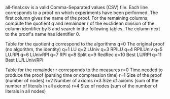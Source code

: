 all-final.csv is a valid Comma-Separated values (CSV) file. Each line
corresponds to a proof on which experiments have been performed. The first
column gives the name of the proof. For the remaining columns, compute the
quotient q and remainder r of the euclidean division of the column identifier by
5 and search in the following tables.  The column next to the proof's name has
identifier 0.

Table for the quotient q correspond to the algorithms
q=0  The original proof (no algorithm, the identity)
q=1  LU
q=2  LUniv
q=3  RPILU
q=4  RPILUniv
q=5  LU.RPI
q=6  LUnivRPI
q=7  RPI
q=8  Split
q=9  RedRec
q=10 Best LU/RPI
q=11 Best LU/LUniv/RPI

Table for the remainder r corresponds to the measures
r=0 Time needed to produce the proof (parsing time or compression time)
r=1 Size of the proof (number of nodes)
r=2 Number of axioms
r=3 Size of axioms (sum of the number of literals in all axioms)
r=4 Size of nodes (sum of the number of literals in all nodes)
